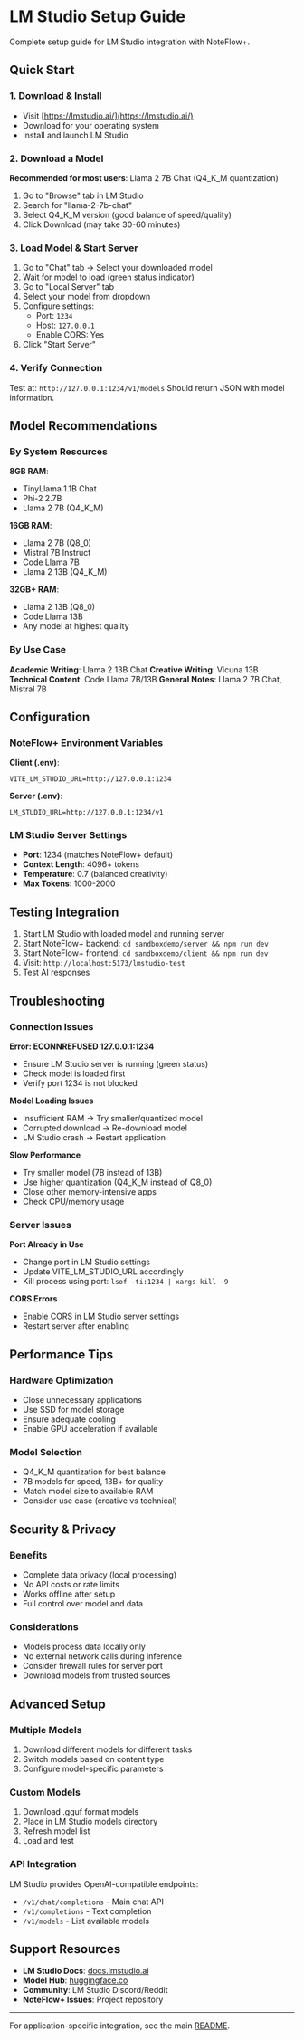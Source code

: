 # LM Studio Setup Guide

Complete setup guide for LM Studio integration with NoteFlow+.

## Quick Start

### 1. Download & Install
- Visit [https://lmstudio.ai/](https://lmstudio.ai/)
- Download for your operating system
- Install and launch LM Studio

### 2. Download a Model
**Recommended for most users**: Llama 2 7B Chat (Q4_K_M quantization)

1. Go to "Browse" tab in LM Studio
2. Search for "llama-2-7b-chat"
3. Select Q4_K_M version (good balance of speed/quality)
4. Click Download (may take 30-60 minutes)

### 3. Load Model & Start Server
1. Go to "Chat" tab → Select your downloaded model
2. Wait for model to load (green status indicator)
3. Go to "Local Server" tab
4. Select your model from dropdown
5. Configure settings:
   - Port: `1234`
   - Host: `127.0.0.1` 
   - Enable CORS: Yes
6. Click "Start Server"

### 4. Verify Connection
Test at: `http://127.0.0.1:1234/v1/models`
Should return JSON with model information.

## Model Recommendations

### By System Resources

**8GB RAM**:
- TinyLlama 1.1B Chat
- Phi-2 2.7B
- Llama 2 7B (Q4_K_M)

**16GB RAM**:
- Llama 2 7B (Q8_0)
- Mistral 7B Instruct
- Code Llama 7B
- Llama 2 13B (Q4_K_M)

**32GB+ RAM**:
- Llama 2 13B (Q8_0)
- Code Llama 13B
- Any model at highest quality

### By Use Case

**Academic Writing**: Llama 2 13B Chat
**Creative Writing**: Vicuna 13B  
**Technical Content**: Code Llama 7B/13B
**General Notes**: Llama 2 7B Chat, Mistral 7B

## Configuration

### NoteFlow+ Environment Variables

**Client (.env)**:
```env
VITE_LM_STUDIO_URL=http://127.0.0.1:1234
```

**Server (.env)**:
```env
LM_STUDIO_URL=http://127.0.0.1:1234/v1
```

### LM Studio Server Settings
- **Port**: 1234 (matches NoteFlow+ default)
- **Context Length**: 4096+ tokens
- **Temperature**: 0.7 (balanced creativity)
- **Max Tokens**: 1000-2000

## Testing Integration

1. Start LM Studio with loaded model and running server
2. Start NoteFlow+ backend: `cd sandboxdemo/server && npm run dev`
3. Start NoteFlow+ frontend: `cd sandboxdemo/client && npm run dev`
4. Visit: `http://localhost:5173/lmstudio-test`
5. Test AI responses

## Troubleshooting

### Connection Issues
**Error: ECONNREFUSED 127.0.0.1:1234**
- Ensure LM Studio server is running (green status)
- Check model is loaded first
- Verify port 1234 is not blocked

**Model Loading Issues**
- Insufficient RAM → Try smaller/quantized model
- Corrupted download → Re-download model
- LM Studio crash → Restart application

**Slow Performance**
- Try smaller model (7B instead of 13B)
- Use higher quantization (Q4_K_M instead of Q8_0)
- Close other memory-intensive apps
- Check CPU/memory usage

### Server Issues
**Port Already in Use**
- Change port in LM Studio settings
- Update VITE_LM_STUDIO_URL accordingly
- Kill process using port: `lsof -ti:1234 | xargs kill -9`

**CORS Errors**
- Enable CORS in LM Studio server settings
- Restart server after enabling

## Performance Tips

### Hardware Optimization
- Close unnecessary applications
- Use SSD for model storage
- Ensure adequate cooling
- Enable GPU acceleration if available

### Model Selection
- Q4_K_M quantization for best balance
- 7B models for speed, 13B+ for quality
- Match model size to available RAM
- Consider use case (creative vs technical)

## Security & Privacy

### Benefits
- Complete data privacy (local processing)
- No API costs or rate limits
- Works offline after setup
- Full control over model and data

### Considerations
- Models process data locally only
- No external network calls during inference
- Consider firewall rules for server port
- Download models from trusted sources

## Advanced Setup

### Multiple Models
1. Download different models for different tasks
2. Switch models based on content type
3. Configure model-specific parameters

### Custom Models
1. Download .gguf format models
2. Place in LM Studio models directory
3. Refresh model list
4. Load and test

### API Integration
LM Studio provides OpenAI-compatible endpoints:
- `/v1/chat/completions` - Main chat API
- `/v1/completions` - Text completion
- `/v1/models` - List available models

## Support Resources

- **LM Studio Docs**: [docs.lmstudio.ai](https://docs.lmstudio.ai)
- **Model Hub**: [huggingface.co](https://huggingface.co)
- **Community**: LM Studio Discord/Reddit
- **NoteFlow+ Issues**: Project repository

---

For application-specific integration, see the main [README](README.md). 